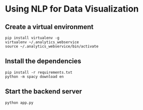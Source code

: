 # Using NLP for Data Visualization

## Create a virtual environment
```
pip install virtualenv -g
virtualenv ~/.analytics_webservice
source ~/.analytics_webservice/bin/activate
```

## Install the dependencies
```
pip install -r requirements.txt
python -m spacy download en
```

## Start the backend server
```
python app.py
```
